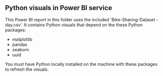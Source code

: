 ## Python visuals in Power BI service
This Power BI report in this folder uses the included 'Bike-Sharing-Dataset - day.csv'.  It contains Python visuals that depend on the these Python packages:

- matplotlib
- pandas
- seaborn
- uuid

You must have Python locally installed on the machine with these packages to refresh the visuals.